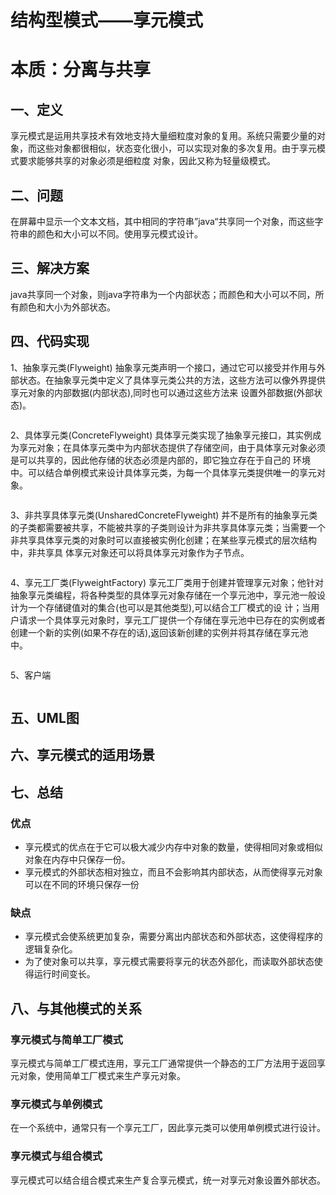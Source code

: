 # 结构型模式——享元模式
# 本质：分离与共享
## 一、定义
享元模式是运用共享技术有效地支持大量细粒度对象的复用。系统只需要少量的对象，而这些对象都很相似，状态变化很小，可以实现对象的多次复用。由于享元模式要求能够共享的对象必须是细粒度
对象，因此又称为轻量级模式。
## 二、问题
在屏幕中显示一个文本文档，其中相同的字符串”java“共享同一个对象，而这些字符串的颜色和大小可以不同。使用享元模式设计。
## 三、解决方案
java共享同一个对象，则java字符串为一个内部状态；而颜色和大小可以不同，所有颜色和大小为外部状态。
## 四、代码实现
1、抽象享元类(Flyweight)
抽象享元类声明一个接口，通过它可以接受并作用与外部状态。在抽象享元类中定义了具体享元类公共的方法，这些方法可以像外界提供享元对象的内部数据(内部状态),同时也可以通过这些方法来
设置外部数据(外部状态)。
```java
```
2、具体享元类(ConcreteFlyweight)
具体享元类实现了抽象享元接口，其实例成为享元对象；在具体享元类中为内部状态提供了存储空间，由于具体享元对象必须是可以共享的，因此他存储的状态必须是内部的，即它独立存在于自己的
环境中。可以结合单例模式来设计具体享元类，为每一个具体享元类提供唯一的享元对象。
```java
```
3、非共享具体享元类(UnsharedConcreteFlyweight)
并不是所有的抽象享元类的子类都需要被共享，不能被共享的子类则设计为非共享具体享元类；当需要一个非共享具体享元类的对象时可以直接被实例化创建；在某些享元模式的层次结构中，非共享具
体享元对象还可以将具体享元对象作为子节点。
```java
```
4、享元工厂类(FlyweightFactory)
享元工厂类用于创建并管理享元对象；他针对抽象享元类编程，将各种类型的具体享元对象存储在一个享元池中，享元池一般设计为一个存储键值对的集合(也可以是其他类型),可以结合工厂模式的设
计；当用户请求一个具体享元对象时，享元工厂提供一个存储在享元池中已存在的实例或者创建一个新的实例(如果不存在的话),返回该新创建的实例并将其存储在享元池中。
```java
```
5、客户端
```java
```
## 五、UML图
## 六、享元模式的适用场景
## 七、总结
### 优点
- 享元模式的优点在于它可以极大减少内存中对象的数量，使得相同对象或相似对象在内存中只保存一份。
- 享元模式的外部状态相对独立，而且不会影响其内部状态，从而使得享元对象可以在不同的环境只保存一份
### 缺点
- 享元模式会使系统更加复杂，需要分离出内部状态和外部状态，这使得程序的逻辑复杂化。
- 为了使对象可以共享，享元模式需要将享元的状态外部化，而读取外部状态使得运行时间变长。

## 八、与其他模式的关系
### 享元模式与简单工厂模式
享元模式与简单工厂模式连用，享元工厂通常提供一个静态的工厂方法用于返回享元对象，使用简单工厂模式来生产享元对象。
### 享元模式与单例模式
在一个系统中，通常只有一个享元工厂，因此享元类可以使用单例模式进行设计。
### 享元模式与组合模式
享元模式可以结合组合模式来生产复合享元模式，统一对享元对象设置外部状态。
